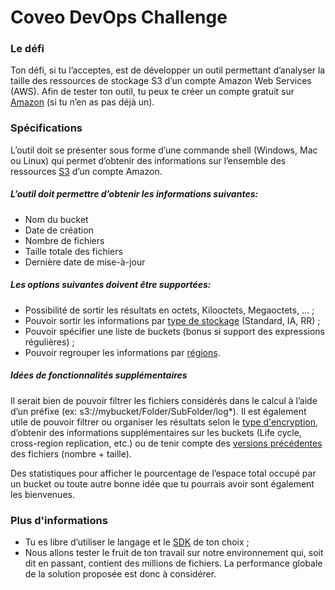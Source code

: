 # Coveo DevOps Challenge
### Le défi
Ton défi, si tu l’acceptes, est de développer un outil permettant d’analyser la taille des ressources de stockage S3 d’un compte Amazon Web Services (AWS).
Afin de tester ton outil, tu peux te créer un compte gratuit sur [Amazon](http://aws.amazon.com/fr/free/) (si tu n’en as pas déjà un).
### Spécifications
L’outil doit se présenter sous forme d’une commande shell (Windows, Mac ou Linux) qui permet d’obtenir des informations sur l’ensemble des ressources [S3](https://aws.amazon.com/documentation/s3/) d’un compte Amazon.
##### L’outil doit permettre d’obtenir les informations suivantes:
- Nom du bucket
- Date de création
- Nombre de fichiers
- Taille totale des fichiers
- Dernière date de mise-à-jour

##### Les options suivantes doivent être supportées:
- Possibilité de sortir les résultats en octets, Kilooctets, Megaoctets, … ;
- Pouvoir sortir les informations par [type de stockage](https://docs.aws.amazon.com/AmazonS3/latest/dev/storage-class-intro.html) (Standard, IA, RR) ;
- Pouvoir spécifier une liste de buckets (bonus si support des expressions régulières) ;
- Pouvoir regrouper les informations par [régions](http://docs.aws.amazon.com/fr_fr/AWSEC2/latest/UserGuide/using-regions-availability-zones.html).

##### Idées de fonctionnalités supplémentaires
Il serait bien de pouvoir filtrer les fichiers considérés dans le calcul à l’aide d’un préfixe (ex: s3://mybucket/Folder/SubFolder/log*). Il est également utile de pouvoir filtrer ou organiser les résultats selon le [type d'encryption](https://docs.aws.amazon.com/AmazonS3/latest/dev/UsingEncryption.html), d’obtenir des informations supplémentaires sur les buckets (Life cycle, cross-region replication, etc.) ou de tenir compte des [versions précédentes](https://docs.aws.amazon.com/AmazonS3/latest/UG/enable-bucket-versioning.html) des fichiers (nombre + taille).

Des statistiques pour afficher le pourcentage de l’espace total occupé par un bucket ou toute autre bonne idée que tu pourrais avoir sont également les bienvenues.
### Plus d'informations
- Tu es libre d’utiliser le langage et le [SDK](https://aws.amazon.com/tools/) de ton choix ;
- Nous allons tester le fruit de ton travail sur notre environnement qui, soit dit en passant, contient des millions de fichiers. La performance globale de la solution proposée est donc à considérer.
